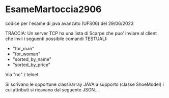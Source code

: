 # EsameMartoccia2906
codice per l'esame di java avanzato (UFS06) del 29/06/2023


TRACCIA:
Un server TCP ha una lista di Scarpe che puo' inviare al client
che invii i seguenti possibile comandi TESTUALI:

- "for_man"
- "for_woman"
- "sorted_by_name"
- "sorted_by_price"

Via "nc" / telnet

Si scrivano le opportune classi/array JAVA a supporto (classe
ShoeModel) i cui attributi si ricavano dal seguente JSON...
